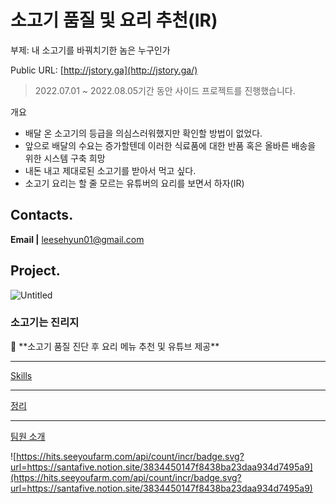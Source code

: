 # 소고기 품질 및 요리 추천(IR)

부제: 내 소고기를 바꿔치기한 놈은 누구인가

Public URL: [http://jstory.ga](http://jstory.ga/)

> 2022.07.01 ~ 2022.08.05기간 동안  사이드 프로젝트를 진행했습니다.
> 

개요

- 배달 온 소고기의 등급을 의심스러워했지만 확인할 방법이 없었다.
- 앞으로 배달의 수요는 증가할텐데 이러한 식료품에 대한 반품 혹은 올바른 배송을 위한 시스템 구축 희망
- 내돈 내고 제대로된 소고기를 받아서 먹고 싶다.
- 소고기 요리는 할 줄 모르는 유튜버의 요리를 보면서 하자(IR)

## **Contacts.**

**Email |** leesehyun01@gmail.com

## Project.

![Untitled](https://s3-us-west-2.amazonaws.com/secure.notion-static.com/8dcb98ba-7164-4bfc-8341-7e986a2e7be1/Untitled.png)

### 소고기는 진리지

<aside>
🎄 **소고기 품질 진단 후 요리 메뉴 추천 및 유튜브 제공**

</aside>

---

[Skills ](https://www.notion.so/fadd23e0081440cbaa550b62d3894252)

---

[정리](https://www.notion.so/61556b60017a493faecab4a0dac28629)

---

[팀원 소개](https://www.notion.so/695cb921188848e8a5b3127c94f2633b)

![https://hits.seeyoufarm.com/api/count/incr/badge.svg?url=https://santafive.notion.site/3834450147f8438ba23daa934d7495a9](https://hits.seeyoufarm.com/api/count/incr/badge.svg?url=https://santafive.notion.site/3834450147f8438ba23daa934d7495a9)
